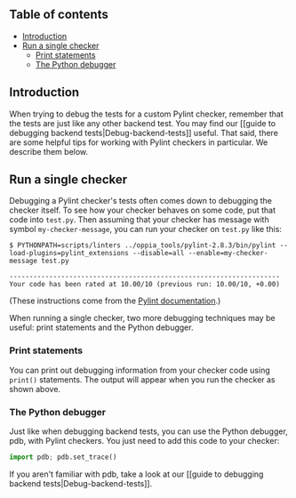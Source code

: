 ## Table of contents

* [Introduction](#introduction)
* [Run a single checker](#run-a-single-checker)
  * [Print statements](#print-statements)
  * [The Python debugger](#the-python-debugger)

## Introduction

When trying to debug the tests for a custom Pylint checker, remember that the tests are just like any other backend test. You may find our [[guide to debugging backend tests|Debug-backend-tests]] useful. That said, there are some helpful tips for working with Pylint checkers in particular. We describe them below.

## Run a single checker

Debugging a Pylint checker's tests often comes down to debugging the checker itself. To see how your checker behaves on some code, put that code into `test.py`. Then assuming that your checker has message with symbol `my-checker-message`, you can run your checker on `test.py` like this:

```console
$ PYTHONPATH=scripts/linters ../oppia_tools/pylint-2.8.3/bin/pylint --load-plugins=pylint_extensions --disable=all --enable=my-checker-message test.py

--------------------------------------------------------------------
Your code has been rated at 10.00/10 (previous run: 10.00/10, +0.00)

```

(These instructions come from the [Pylint documentation](https://pylint.pycqa.org/en/latest/how_tos/custom_checkers.html#debugging-a-checker).)

When running a single checker, two more debugging techniques may be useful: print statements and the Python debugger.

### Print statements

You can print out debugging information from your checker code using `print()` statements. The output will appear when you run the checker as shown above.

### The Python debugger

Just like when debugging backend tests, you can use the Python debugger, pdb, with Pylint checkers. You just need to add this code to your checker:

```python
import pdb; pdb.set_trace()
```

If you aren't familiar with pdb, take a look at our [[guide to debugging backend tests|Debug-backend-tests]].
